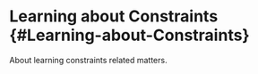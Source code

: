
# Learning about Constraints {#Learning-about-Constraints}

About learning constraints related matters.
